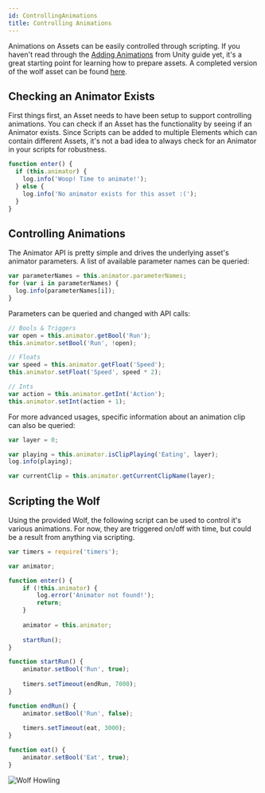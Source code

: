```yaml
---
id: ControllingAnimations
title: Controlling Animations
---
```


Animations on Assets can be easily controlled through scripting. If you haven't read through the [Adding Animations](/docs/sAssets/AddingAnimationsFromUnity) from Unity guide yet, it's a great starting point for learning how to prepare assets. A completed version of the wolf asset can be found [here](https://drive.google.com/open?id=1g45k0hf16caYwJoNwTqIu98SuaeZYez4).

## Checking an Animator Exists

First things first, an Asset needs to have been setup to support controlling animations. You can check if an Asset has the functionality by seeing if an Animator exists. Since Scripts can be added to multiple Elements which can contain different Assets, it's not a bad idea to always check for an Animator in your scripts for robustness.

```js
function enter() {
  if (this.animator) {
    log.info('Woop! Time to animate!');
  } else {
    log.info('No animator exists for this asset :(');
  }
}
```

## Controlling Animations

The Animator API is pretty simple and drives the underlying asset's animator parameters. A list of available parameter names can be queried:

```js
var parameterNames = this.animator.parameterNames;
for (var i in parameterNames) {
  log.info(parameterNames[i]);
}
```

Parameters can be queried and changed with API calls:

```js
// Bools & Triggers
var open = this.animator.getBool('Run');
this.animator.setBool('Run', !open);

// Floats
var speed = this.animator.getFloat('Speed');
this.animator.setFloat('Speed', speed * 2);

// Ints
var action = this.animator.getInt('Action');
this.animator.setInt(action + 1);
```

For more advanced usages, specific information about an animation clip can also be queried:

```js
var layer = 0;

var playing = this.animator.isClipPlaying('Eating', layer);
log.info(playing);

var currentClip = this.animator.getCurrentClipName(layer);
```

## Scripting the Wolf

Using the provided Wolf, the following script can be used to control it's various animations. For now, they are triggered on/off with time, but could be a result from anything via scripting.

```js
var timers = require('timers');

var animator;

function enter() {
    if (!this.animator) {
        log.error('Animator not found!');
        return;
    }
    
    animator = this.animator;
    
    startRun();
}

function startRun() {
    animator.setBool('Run', true);
    
    timers.setTimeout(endRun, 7000);
}

function endRun() {
    animator.setBool('Run', false);
    
    timers.setTimeout(eat, 3000);
}

function eat() {
    animator.setBool('Eat', true);
}
```

![Wolf Howling](/img/product/animation/control-anim.gif)
